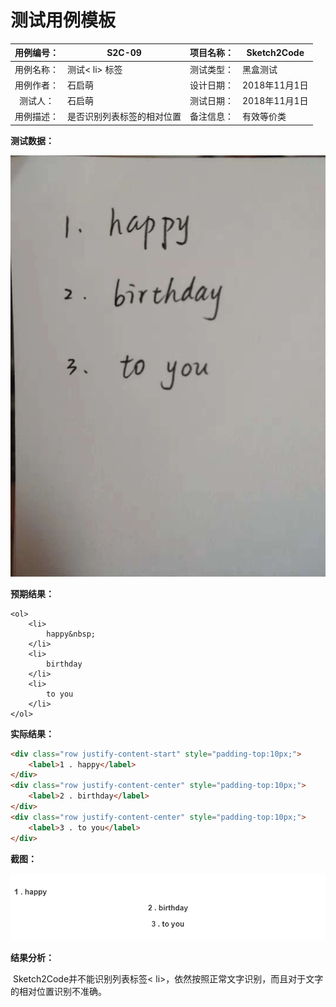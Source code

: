 # 测试用例模板



| 用例编号： | S2C-09 | 项目名称： | Sketch2Code |
| :--------: | ---- | :--------: | ---- |
| 用例名称： | 测试< li> 标签 | 测试类型： | 黑盒测试 |
| 用例作者： | 石启萌 | 设计日期： | 2018年11月1日 |
|  测试人：  | 石启萌 | 测试日期： | 2018年11月1日 |
| 用例描述： | 是否识别列表标签的相对位置 |备注信息：|有效等价类|

**测试数据：**

![](https://github.com/MSE-925/img-storage/blob/master/09%E8%BE%93%E5%85%A5.jpg?raw=true)

**预期结果：**

```
<ol>
	<li>
		happy&nbsp;
	</li>
	<li>
		birthday
	</li>
	<li>
		to you
	</li>
</ol>
```

**实际结果：**

```HTML
<div class="row justify-content-start" style="padding-top:10px;">
	<label>1 . happy</label>
</div>
<div class="row justify-content-center" style="padding-top:10px;">
	<label>2 . birthday</label>
</div>
<div class="row justify-content-center" style="padding-top:10px;">
	<label>3 . to you</label>
</div>
```

**截图：**

![09输出](https://github.com/MSE-925/img-storage/blob/master/09%E8%BE%93%E5%87%BA.png?raw=true)

**结果分析：**

​	Sketch2Code并不能识别列表标签< li>，依然按照正常文字识别，而且对于文字的相对位置识别不准确。
